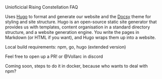 Unioficicial Rising Constellation FAQ

Uses [Hugo](https://gohugo.io/) to format and generate our website and the
[Docsy](https://github.com/google/docsy) theme for styling and site structure.
Hugo is an open-source static site generator that provides us with templates, 
content organisation in a standard directory structure, and a website generation 
engine. You write the pages in Markdown (or HTML if you want), and Hugo wraps them up into a website.

Local build requirements:
npm, go, hugo (extended version)

Feel free to open up a PR! or @Vollarc in discord

Coming soon, steps to do it in docker, because who wants to deal with npm?